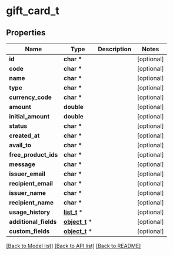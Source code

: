 # gift_card_t

## Properties
Name | Type | Description | Notes
------------ | ------------- | ------------- | -------------
**id** | **char \*** |  | [optional] 
**code** | **char \*** |  | [optional] 
**name** | **char \*** |  | [optional] 
**type** | **char \*** |  | [optional] 
**currency_code** | **char \*** |  | [optional] 
**amount** | **double** |  | [optional] 
**initial_amount** | **double** |  | [optional] 
**status** | **char \*** |  | [optional] 
**created_at** | **char \*** |  | [optional] 
**avail_to** | **char \*** |  | [optional] 
**free_product_ids** | **char \*** |  | [optional] 
**message** | **char \*** |  | [optional] 
**issuer_email** | **char \*** |  | [optional] 
**recipient_email** | **char \*** |  | [optional] 
**issuer_name** | **char \*** |  | [optional] 
**recipient_name** | **char \*** |  | [optional] 
**usage_history** | [**list_t**](coupon_history.md) \* |  | [optional] 
**additional_fields** | [**object_t**](.md) \* |  | [optional] 
**custom_fields** | [**object_t**](.md) \* |  | [optional] 

[[Back to Model list]](../README.md#documentation-for-models) [[Back to API list]](../README.md#documentation-for-api-endpoints) [[Back to README]](../README.md)


